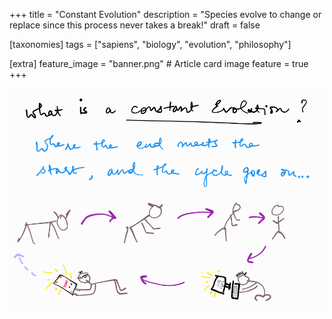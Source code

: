 +++
title = "Constant Evolution"
description = "Species evolve to change or replace since this process never takes a break!"
draft = false

[taxonomies]
tags = ["sapiens", "biology", "evolution", "philosophy"]

[extra]
feature_image = "banner.png" # Article card image
feature = true
+++

![](main-content.png)